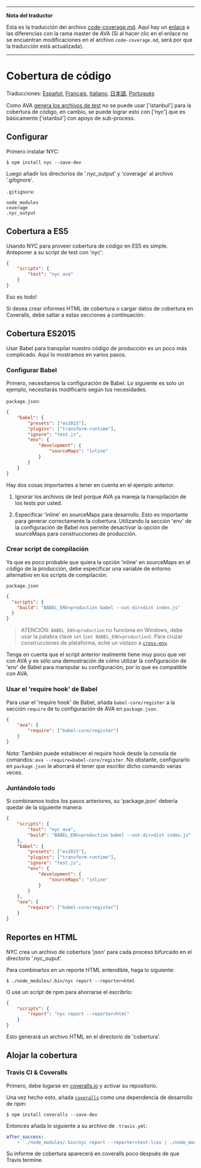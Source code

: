 ___
**Nota del traductor**

Esta es la traducción del archivo [code-coverage.md](https://github.com/avajs/ava/blob/master/docs/recipes/code-coverage.md). Aquí hay un [enlace](https://github.com/avajs/ava/compare/4111f9483f2ff6a158b603735a712eee3ab074c4...master#diff-b3aa0c81a407f54f636a1cf5a619a4a6) a las diferencias con la rama master de AVA (Si al hacer clic en el enlace no se encuentran modificaciones en el archivo `code-coverage.md`, será por que la traducción está actualizada).
___
# Cobertura de código

Traducciones: [Español](https://github.com/avajs/ava-docs/blob/master/es_ES/docs/recipes/code-coverage.md), [Français](https://github.com/avajs/ava-docs/blob/master/fr_FR/docs/recipes/code-coverage.md), [Italiano](https://github.com/avajs/ava-docs/blob/master/it_IT/recipes/code-coverage.md), [日本語](https://github.com/avajs/ava-docs/blob/master/ja_JP/docs/recipes/code-coverage.md), [Portugués](https://github.com/avajs/ava-docs/blob/master/pt_BR/docs/recipes/code-coverage.md)

Como AVA [genera los archivos de test][isolated-env] no se puede usar ['istanbul'] para la cobertura de código, en cambio, se puede lograr esto con ['nyc'] que es básicamente ['istanbul'] con apoyo de sub-process.

## Configurar

Primero instalar NYC:

```
$ npm install nyc --save-dev
```

Luego añadir los directorios de '.nyc_output' y 'coverage' al archivo '.gitignore'.

`.gitignore`:

```
node_modules
coverage
.nyc_output
```

## Cobertura a ES5

Usando NYC para proveer cobertura de código en ES5 es simple. Anteponer a su script de test con 'nyc':

```json
{
	"scripts": {
		"test": "nyc ava"
	}
}
```

Eso es todo!

Si desea crear informes HTML de cobertura o cargar datos de cobertura en Coveralls, debe saltar a estas secciones a continuación.

## Cobertura ES2015

Usar Babel para transpilar nuestro código de producción es un poco más complicado. Aquí lo mostramos en varios pasos.

### Configurar Babel

Primero, necesitamos la configuración de Babel. Lo siguiente es solo un ejemplo, necesitarás modificarlo según tus necesidades.

`package.json`:
```json
{
	"babel": {
		"presets": ["es2015"],
		"plugins": ["transform-runtime"],
		"ignore": "test.js",
		"env": {
			"development": {
				"sourceMaps": "inline"
			}
		}
	}
}
```

Hay dos cosas importantes a tener en cuenta en el ejemplo anterior.

  1. Ignorar los archivos de test porque AVA ya maneja la transpilación de los tests por usted.

  2. Especificar 'inline' en sourceMaps para desarrollo. Esto es importante para generar correctamente la cobertura. Utilizando la sección 'env' de la configuración de Babel nos permite desactivar la opción de sourceMaps para construcciones de producción.


### Crear script de compilación

Ya que es poco probable que quiera la opción 'inline' en sourceMaps en el código de la producción, debe especificar una variable de entorno alternativo en los scripts de compilación:

`package.json`

```json
{
  "scripts": {
    "build": "BABEL_ENV=production babel --out-dir=dist index.js"
  }
}
```

> ATENCIÓN: `BABEL_ENV=production` no funciona en Windows, debe usar la palabra clave `set` (`set BABEL_ENV=production`). Para cruzar construcciones de plataforma, eche un vistazo a [`cross-env`].

Tenga en cuenta que el script anterior realmente tiene muy poco que ver con AVA y es sólo una demostración de cómo utilizar la configuración de 'env' de Babel para manipular su configuración, por lo que es compatible con AVA.

### Usar el 'require hook' de Babel

Para usar el 'require hook' de Babel, añada `babel-core/register` a la sección `require` de tu configuración de AVA en `package.json`.

```json
{
	"ava": {
		"require": ["babel-core/register"]
	}
}
```

*Nota*: También puede establecer el require hook desde la consola de comandos: `ava --require=babel-core/register`. No obstante, configurarlo en `package.json` le ahorrará el tener que escribir dicho comando varias veces.

### Juntándolo todo

Si combinamos todos los pasos anteriores, su 'package.json' debería quedar de la siguiente manera:

```json
{
	"scripts": {
		"test": "nyc ava",
		"build": "BABEL_ENV=production babel --out-dir=dist index.js"
	},
	"babel": {
		"presets": ["es2015"],
		"plugins": ["transform-runtime"],
		"ignore": "test.js",
		"env": {
			"development": {
				"sourceMaps": "inline"
			}
		}
	},
	"ava": {
		"require": ["babel-core/register"]
	}
}
```


## Reportes en HTML

NYC crea un archivo de cobertura 'json' para cada proceso bifurcado en el directorio '.nyc_ouput'.

Para combinarlos en un reporte HTML entendible, haga lo siguiente:

```
$ ./node_modules/.bin/nyc report --reporter=html
```

O use un script de npm para ahorrarse el escribrlo:

```json
{
	"scripts": {
		"report": "nyc report --reporter=html"
	}
}
```

Esto generará un archivo HTML en el directorio de 'cobertura'.


## Alojar la cobertura

### Travis CI & Coveralls

Primero, debe logarse en [coveralls.io] y activar su repositorio.

Una vez hecho esto, añada [`coveralls`] como una dependencia de desarrollo de npm:

```
$ npm install coveralls --save-dev
```

Entonces añada lo siguiente a su archivo de `.travis.yml`:

```yaml
after_success:
    - './node_modules/.bin/nyc report --reporter=text-lcov | ./node_modules/.bin/coveralls'
```

Su informe de cobertura aparecerá en coveralls poco después de que Travis termine.

[`babel`]:      https://github.com/babel/babel
[coveralls.io]: https://coveralls.io
[`coveralls`]:  https://github.com/nickmerwin/node-coveralls
[`cross-env`]:  https://github.com/kentcdodds/cross-env
[isolated-env]: https://github.com/avajs/ava-docs/blob/master/es_ES/readme.md#entorno-aislado
[`istanbul`]:   https://github.com/gotwarlost/istanbul
[`nyc`]:        https://github.com/bcoe/nyc
